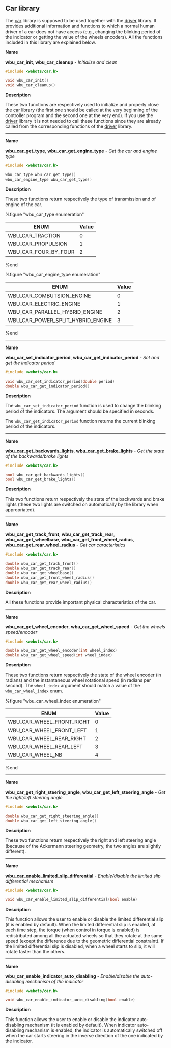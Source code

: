 ## Car library

The [car](#car-library) library is supposed to be used together with the
[driver](driver-library.md) library. It provides additional information and
functions to which a normal human driver of a car does not have access (e.g.,
changing the blinking period of the indicator or getting the value of the wheels
encoders). All the functions included in this library are explained below.

**Name**

**wbu\_car\_init**, **wbu\_car\_cleanup** - *Initialise and clean*

``` c
#include <webots/car.h>

void wbu_car_init()
void wbu_car_cleanup()
```

**Description**

These two functions are respectively used to initialize and properly close the
[car](#car-library) library (the first one should be called at the very
beginning of the controller program and the second one at the very end). If you
use the [driver](driver-library.md) library it is not needed to call these
functions since they are already called from the corresponding functions of the
[driver](driver-library.md) library.

---

**Name**

**wbu\_car\_get\_type**, **wbu\_car\_get\_engine\_type** - *Get the car and engine type*

``` c
#include <webots/car.h>

wbu_car_type wbu_car_get_type()
wbu_car_engine_type wbu_car_get_type()
```

**Description**

These two functions return respectively the type of transmission and of engine
of the car.

%figure "wbu_car_type enumeration"

| ENUM                     | Value |
| ------------------------ | ----- |
| WBU\_CAR\_TRACTION       | 0     |
| WBU\_CAR\_PROPULSION     | 1     |
| WBU\_CAR\_FOUR\_BY\_FOUR | 2     |

%end

%figure "wbu_car_engine_type enumeration"

| ENUM                                   | Value |
| -------------------------------------- | ----- |
| WBU\_CAR\_COMBUTSION\_ENGINE           | 0     |
| WBU\_CAR\_ELECTRIC\_ENGINE             | 1     |
| WBU\_CAR\_PARALLEL\_HYBRID\_ENGINE     | 2     |
| WBU\_CAR\_POWER\_SPLIT\_HYBRID\_ENGINE | 3     |

%end

---

**Name**

**wbu\_car\_set\_indicator\_period**, **wbu\_car\_get\_indicator\_period** - *Set and get the indicator period*

``` c
#include <webots/car.h>

void wbu_car_set_indicator_period(double period)
double wbu_car_get_indicator_period()
```

**Description**

The `wbu_car_set_indicator_period` function is used to change the blinking
period of the indicators. The argument should be specified in seconds.

The `wbu_car_get_indicator_period` function returns the current blinking period
of the indicators.

---

**Name**

**wbu\_car\_get\_backwards\_lights**, **wbu\_car\_get\_brake\_lights** - *Get the state of the backwards/brake lights*

``` c
#include <webots/car.h>

bool wbu_car_get_backwards_lights()
bool wbu_car_get_brake_lights()
```

**Description**

This two functions return respectively the state of the backwards and brake
lights (these two lights are switched on automatically by the library when
appropriated).

---

**Name**

**wbu\_car\_get\_track\_front**, **wbu\_car\_get\_track\_rear**, **wbu\_car\_get\_wheelbase**, **wbu\_car\_get\_front\_wheel\_radius**, **wbu\_car\_get\_rear\_wheel\_radius** - *Get car caracteristics*

``` c
#include <webots/car.h>

double wbu_car_get_track_front()
double wbu_car_get_track_rear()
double wbu_car_get_wheelbase()
double wbu_car_get_front_wheel_radius()
double wbu_car_get_rear_wheel_radius()
```

**Description**

All these functions provide important physical characteristics of the car.

---

**Name**

**wbu\_car\_get\_wheel\_encoder**, **wbu\_car\_get\_wheel\_speed** - *Get the wheels speed/encoder*

``` c
#include <webots/car.h>

double wbu_car_get_wheel_encoder(int wheel_index)
double wbu_car_get_wheel_speed(int wheel_index)
```

**Description**

These two functions return respectively the state of the wheel encoder (in
radians) and the instantaneous wheel rotational speed (in radians per second).
The `wheel_index` argument should match a value of the `wbu_car_wheel_index`
enum.

%figure "wbu_car_wheel_index enumeration"

| ENUM                          | Value |
| ----------------------------- | ----- |
| WBU\_CAR\_WHEEL\_FRONT\_RIGHT | 0     |
| WBU\_CAR\_WHEEL\_FRONT\_LEFT  | 1     |
| WBU\_CAR\_WHEEL\_REAR\_RIGHT  | 2     |
| WBU\_CAR\_WHEEL\_REAR\_LEFT   | 3     |
| WBU\_CAR\_WHEEL\_NB           | 4     |

%end

---

**Name**

**wbu\_car\_get\_right\_steering\_angle**, **wbu\_car\_get\_left\_steering\_angle** - *Get the right/left steering angle*

``` c
#include <webots/car.h>

double wbu_car_get_right_steering_angle()
double wbu_car_get_left_steering_angle()
```

**Description**

These two functions return respectively the right and left steering angle
(because of the Ackermann steering geometry, the two angles are slightly
different).

---

**Name**

**wbu\_car\_enable\_limited\_slip\_differential** - *Enable/disable the limited slip differential mechanism*

``` c
#include <webots/car.h>

void wbu_car_enable_limited_slip_differential(bool enable)
```

**Description**

This function allows the user to enable or disable the limited differential slip
(it is enabled by default). When the limited differential slip is enabled, at
each time step, the torque (when control in torque is enabled) is redistributed
among all the actuated wheels so that they rotate at the same speed (except the
difference due to the geometric differential constraint). If the limited
differential slip is disabled, when a wheel starts to slip, it will rotate
faster than the others.

---

**Name**

**wbu\_car\_enable\_indicator\_auto\_disabling** - *Enable/disable the auto-disabling mechanism of the indicator*

``` c
#include <webots/car.h>

void wbu_car_enable_indicator_auto_disabling(bool enable)
```

**Description**

This function allows the user to enable or disable the indicator auto-disabling
mechanism (it is enabled by default). When indicator auto-disabling mechanism is
enabled, the indicator is automatically switched off when the car starts
steering in the inverse direction of the one indicated by the indicator.

